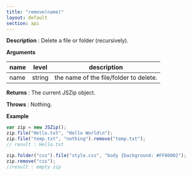 ```yaml
---
title: "remove(name)"
layout: default
section: api
---
```


__Description__ : Delete a file or folder (recursively).

__Arguments__

name | level   | description
-----|--------|------------
name | string | the name of the file/folder to delete.

__Returns__ : The current JSZip object.

__Throws__ : Nothing.

<!--
__Complexity__ : **O(k)** where k is the number of entry to delete (may be > 1
when removing a folder).
-->

__Example__

```js
var zip = new JSZip();
zip.file("Hello.txt", "Hello World\n");
zip.file("temp.txt", "nothing").remove("temp.txt");
// result : Hello.txt

zip.folder("css").file("style.css", "body {background: #FF0000}");
zip.remove("css");
//result : empty zip
```


